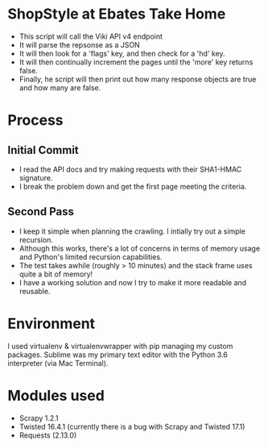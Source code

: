 # ShopStyle at Ebates Take Home
 * This script will call the Viki API v4 endpoint
 * It will parse the repsonse as a JSON
 * It will then look for a 'flags' key, and then check for a 'hd' key.
 * It will then continually increment the pages until the 'more' key returns false.
 * Finally, he script will then print out how many response objects are true and how many are false.

# Process
## Initial Commit
 * I read the API docs and try making requests with their SHA1-HMAC signature.
 * I break the problem down and get the first page meeting the criteria.

## Second Pass
 * I keep it simple when planning the crawling. I intially try out a simple recursion.
 * Although this works, there's a lot of concerns in terms of memory usage and Python's limited recursion capabilities.
 * The test takes awhile (roughly > 10 minutes) and the stack frame uses quite a bit of memory!
 * I have a working solution and now I try to make it more readable and reusable.

# Environment
I used virtualenv & virtualenvwrapper with pip managing my custom packages.
Sublime was my primary text editor with the Python 3.6 interpreter (via Mac Terminal). 

# Modules used
 * Scrapy 1.2.1
 * Twisted 16.4.1 (currently there is a bug with Scrapy and Twisted 17.1)
 * Requests (2.13.0)
